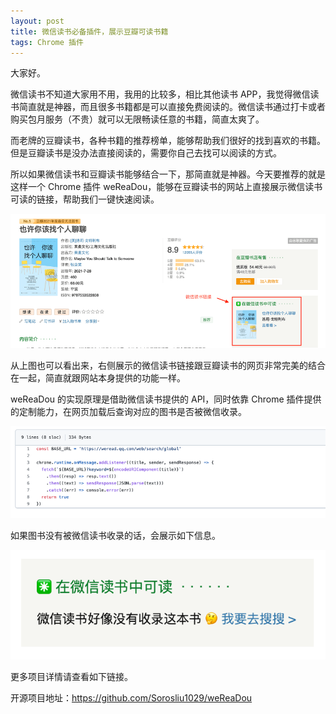 ```yaml
---
layout: post
title: 微信读书必备插件，展示豆瓣可读书籍
tags: Chrome 插件
---
```


大家好。

微信读书不知道大家用不用，我用的比较多，相比其他读书 APP，我觉得微信读书简直就是神器，而且很多书籍都是可以直接免费阅读的。微信读书通过打卡或者购买包月服务（不贵）就可以无限畅读任意的书籍，简直太爽了。

而老牌的豆瓣读书，各种书籍的推荐榜单，能够帮助我们很好的找到喜欢的书籍。但是豆瓣读书是没办法直接阅读的，需要你自己去找可以阅读的方式。

所以如果微信读书和豆瓣读书能够结合一下，那简直就是神器。今天要推荐的就是这样一个 Chrome 插件 weReaDou，能够在豆瓣读书的网站上直接展示微信读书可读的链接，帮助我们一键快速阅读。

![](https://raw.githubusercontent.com/ZhuPeng/pic/master/images/compress_weixindushu.link.png)

从上图也可以看出来，右侧展示的微信读书链接跟豆瓣读书的网页非常完美的结合在一起，简直就跟网站本身提供的功能一样。

weReaDou 的实现原理是借助微信读书提供的 API，同时依靠 Chrome 插件提供的定制能力，在网页加载后查询对应的图书是否被微信收录。

![image-20220207164954294](https://raw.githubusercontent.com/ZhuPeng/pic/master/images/compress_image-20220207164954294.png)

如果图书没有被微信读书收录的话，会展示如下信息。

![image-20220207165212738](https://raw.githubusercontent.com/ZhuPeng/pic/master/images/compress_image-20220207165212738.png)

更多项目详情请查看如下链接。

开源项目地址：https://github.com/Sorosliu1029/weReaDou
